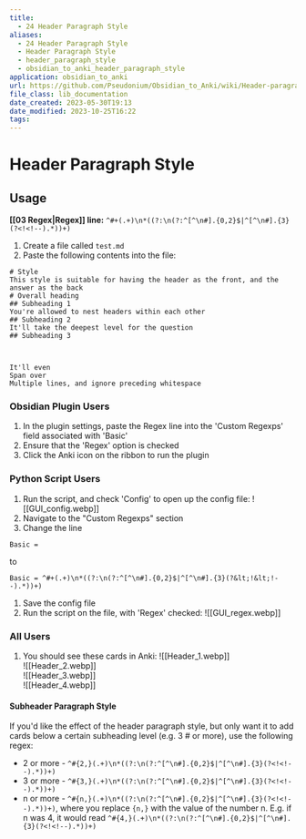 ```yaml
---
title:
  - 24 Header Paragraph Style
aliases:
  - 24 Header Paragraph Style
  - Header Paragraph Style
  - header_paragraph_style
  - obsidian_to_anki_header_paragraph_style
application: obsidian_to_anki
url: https://github.com/Pseudonium/Obsidian_to_Anki/wiki/Header-paragraph-style
file_class: lib_documentation
date_created: 2023-05-30T19:13
date_modified: 2023-10-25T16:22
tags: 
---
```

# Header Paragraph Style

## Usage

**[[03 Regex|Regex]] line:** `^#+(.+)\n*((?:\n(?:^[^\n#].{0,2}$|^[^\n#].{3}(?<!<!--).*))+)`

1. Create a file called `test.md`
2. Paste the following contents into the file:

```
# Style  
This style is suitable for having the header as the front, and the answer as the back
# Overall heading
## Subheading 1
You're allowed to nest headers within each other
## Subheading 2
It'll take the deepest level for the question
## Subheading 3
   
   
   
It'll even
Span over
Multiple lines, and ignore preceding whitespace
```

### Obsidian Plugin Users

1. In the plugin settings, paste the Regex line into the 'Custom Regexps' field associated with 'Basic'
2. Ensure that the 'Regex' option is checked
3. Click the Anki icon on the ribbon to run the plugin

### Python Script Users

1. Run the script, and check 'Config' to open up the config file: ![[GUI_config.webp]]
2. Navigate to the "Custom Regexps" section
3. Change the line

```
Basic =
```

to  

```
Basic = ^#+(.+)\n*((?:\n(?:^[^\n#].{0,2}$|^[^\n#].{3}(?&lt;!&lt;!--).*))+)
```

1. Save the config file
2. Run the script on the file, with 'Regex' checked: ![[GUI_regex.webp]]

### All Users

1. You should see these cards in Anki: ![[Header_1.webp]]  
   ![[Header_2.webp]]  
   ![[Header_3.webp]]  
   ![[Header_4.webp]]

#### Subheader Paragraph Style

If you'd like the effect of the header paragraph style, but only want it to add cards below a certain subheading level (e.g. 3 # or more), use the following regex:

- 2 or more - `^#{2,}(.+)\n*((?:\n(?:^[^\n#].{0,2}$|^[^\n#].{3}(?<!<!--).*))+)`
- 3 or more - `^#{3,}(.+)\n*((?:\n(?:^[^\n#].{0,2}$|^[^\n#].{3}(?<!<!--).*))+)`
- n or more - `^#{n,}(.+)\n*((?:\n(?:^[^\n#].{0,2}$|^[^\n#].{3}(?<!<!--).*))+)`, where you replace `{n,}` with the value of the number n. E.g. if n was 4, it would read `^#{4,}(.+)\n*((?:\n(?:^[^\n#].{0,2}$|^[^\n#].{3}(?<!<!--).*))+)`
